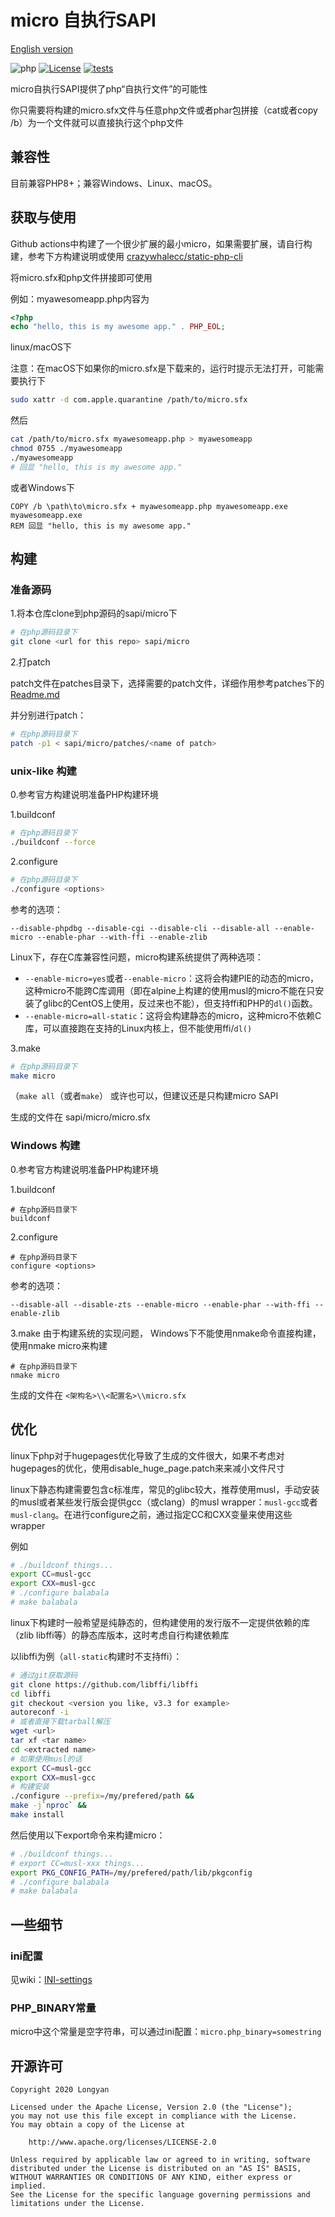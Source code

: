 # micro 自执行SAPI

[English version](Readme.EN.md)

![php](https://img.shields.io/badge/php-8.0--8.2-royalblue.svg)
[![License](https://img.shields.io/badge/License-Apache%202.0-blue.svg)](https://opensource.org/licenses/Apache-2.0)
[![tests](https://github.com/dixyes/phpmicro/actions/workflows/tests.yml/badge.svg)](https://github.com/dixyes/phpmicro/actions/workflows/tests.yml)

micro自执行SAPI提供了php“自执行文件”的可能性

你只需要将构建的micro.sfx文件与任意php文件或者phar包拼接（cat或者copy /b）为一个文件就可以直接执行这个php文件

## 兼容性

目前兼容PHP8+；兼容Windows、Linux、macOS。

## 获取与使用

Github actions中构建了一个很少扩展的最小micro，如果需要扩展，请自行构建，参考下方构建说明或使用 [crazywhalecc/static-php-cli](https://github.com/crazywhalecc/static-php-cli) <!-- [自动构建系统（还没做完所以就注释掉了）](https://github.com/dixyes/lwmbs/actions) -->

将micro.sfx和php文件拼接即可使用

例如：myawesomeapp.php内容为

```php
<?php
echo "hello, this is my awesome app." . PHP_EOL;
```

linux/macOS下

注意：在macOS下如果你的micro.sfx是下载来的，运行时提示无法打开，可能需要执行下

```bash
sudo xattr -d com.apple.quarantine /path/to/micro.sfx
```

然后

```bash
cat /path/to/micro.sfx myawesomeapp.php > myawesomeapp
chmod 0755 ./myawesomeapp
./myawesomeapp
# 回显 "hello, this is my awesome app."
```

或者Windows下

```batch
COPY /b \path\to\micro.sfx + myawesomeapp.php myawesomeapp.exe
myawesomeapp.exe
REM 回显 "hello, this is my awesome app."
```

## 构建

### 准备源码

1.将本仓库clone到php源码的sapi/micro下

```bash
# 在php源码目录下
git clone <url for this repo> sapi/micro
```

2.打patch

patch文件在patches目录下，选择需要的patch文件，详细作用参考patches下的[Readme.md](patches/Readme.md)

并分别进行patch：

```bash
# 在php源码目录下
patch -p1 < sapi/micro/patches/<name of patch>
```

### unix-like 构建

0.参考官方构建说明准备PHP构建环境

1.buildconf

```bash
# 在php源码目录下
./buildconf --force
```

2.configure

```bash
# 在php源码目录下
./configure <options>
```

参考的选项：

`--disable-phpdbg --disable-cgi --disable-cli --disable-all --enable-micro --enable-phar --with-ffi --enable-zlib`

Linux下，存在C库兼容性问题，micro构建系统提供了两种选项：

- `--enable-micro=yes`或者`--enable-micro`：这将会构建PIE的动态的micro，这种micro不能跨C库调用（即在alpine上构建的使用musl的micro不能在只安装了glibc的CentOS上使用，反过来也不能），但支持ffi和PHP的`dl()`函数。
- `--enable-micro=all-static`：这将会构建静态的micro，这种micro不依赖C库，可以直接跑在支持的Linux内核上，但不能使用ffi/`dl()`

3.make

```bash
# 在php源码目录下
make micro
```

（`make all`（或者`make`） 或许也可以，但建议还是只构建micro SAPI

生成的文件在 sapi/micro/micro.sfx

### Windows 构建

0.参考官方构建说明准备PHP构建环境

1.buildconf

```batch
# 在php源码目录下
buildconf
```

2.configure

```batch
# 在php源码目录下
configure <options>
```

参考的选项：

`--disable-all --disable-zts --enable-micro --enable-phar --with-ffi --enable-zlib`

3.make
由于构建系统的实现问题， Windows下不能使用nmake命令直接构建，使用nmake micro来构建

```batch
# 在php源码目录下
nmake micro
```

生成的文件在 `<架构名>\\<配置名>\\micro.sfx`

## 优化

linux下php对于hugepages优化导致了生成的文件很大，如果不考虑对hugepages的优化，使用disable_huge_page.patch来来减小文件尺寸

linux下静态构建需要包含c标准库，常见的glibc较大，推荐使用musl，手动安装的musl或者某些发行版会提供gcc（或clang）的musl wrapper：`musl-gcc`或者`musl-clang`。在进行configure之前，通过指定CC和CXX变量来使用这些wrapper

例如

```bash
# ./buildconf things...
export CC=musl-gcc
export CXX=musl-gcc
# ./configure balabala
# make balabala
```

linux下构建时一般希望是纯静态的，但构建使用的发行版不一定提供依赖的库（zlib libffi等）的静态库版本，这时考虑自行构建依赖库

以libffi为例（`all-static`构建时不支持ffi）：

```bash
# 通过git获取源码
git clone https://github.com/libffi/libffi
cd libffi
git checkout <version you like, v3.3 for example>
autoreconf -i
# 或者直接下载tarball解压
wget <url>
tar xf <tar name>
cd <extracted name>
# 如果使用musl的话
export CC=musl-gcc
export CXX=musl-gcc
# 构建安装
./configure --prefix=/my/prefered/path &&
make -j`nproc` &&
make install
```

然后使用以下export命令来构建micro：

```bash
# ./buildconf things...
# export CC=musl-xxx things...
export PKG_CONFIG_PATH=/my/prefered/path/lib/pkgconfig
# ./configure balabala
# make balabala
```

## 一些细节

### ini配置

见wiki：[INI-settings](https://github.com/easysoft/phpmicro/wiki/INI-settings)

### PHP_BINARY常量

micro中这个常量是空字符串，可以通过ini配置：`micro.php_binary=somestring`

## 开源许可

```plain
Copyright 2020 Longyan

Licensed under the Apache License, Version 2.0 (the "License");
you may not use this file except in compliance with the License.
You may obtain a copy of the License at

    http://www.apache.org/licenses/LICENSE-2.0

Unless required by applicable law or agreed to in writing, software
distributed under the License is distributed on an "AS IS" BASIS,
WITHOUT WARRANTIES OR CONDITIONS OF ANY KIND, either express or implied.
See the License for the specific language governing permissions and
limitations under the License.
```

